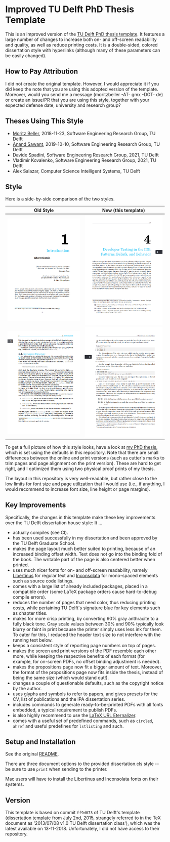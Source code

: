 # Improved TU Delft PhD Thesis Template

This is an improved version of the [TU Delft PhD thesis
template](https://www.tudelft.nl/en/tu-delft-corporate-design/downloads/). It
features a large number of changes to increase both on- and off-screen
readability and quality, as well as reduce printing costs. It is a
double-sided, colored dissertation style with hyperlinks (although many of
these parameters can be easily changed).

## How to Pay Attribution

I did not create the original template. However, I would appreciate it
if you did keep the note that you are using this adopted version of
the template. Moreover, would you send me a message (moritzbeller -AT-
gmx -DOT- de) or create an issue/PR that you are using this style,
together with your expected defense date, university and research
group?

## Theses Using This Style
* [Moritz Beller](https://repository.tudelft.nl/islandora/object/uuid:b2946104-2092-42bb-a1ee-3b085d110466/datastream/OBJ/download), 2018-11-23, Software Engineering Research Group, TU Delft
* [Anand Sawant](https://doi.org/10.4233/uuid:3d7bc400-2447-4a88-8768-3025d7b54b7f), 2019-10-10, Software Engineering Research Group, TU Delft
* Davide Spadini, Software Engineering Research Group, 2021, TU Delft
* Vladimir Kovalenko, Software Engineering Research Group, 2021, TU Delft
* Alex Salazar, Computer Science Intelligent Systems, TU Delft 

## Style

Here is a side-by-side comparison of the two styles.

| Old Style       |  New (this template) |
:----------------:|:---------------------:
![](readme-pics/prev_chapter.png) | ![](readme-pics/new_chapter.png)
![](readme-pics/prev_page.png) | ![](readme-pics/new_page.png)


To get a full picture of how this style looks, have a look at [my PhD
thesis](https://repository.tudelft.nl/islandora/object/uuid:b2946104-2092-42bb-a1ee-3b085d110466?collection=research),
which is set using the defaults in this repository. Note that there
are small differences between the online and print versions (such as
cutter's marks to trim pages and page alignment on the print
version). These are hard to get right, and I optimized them using two
physical proof prints of my thesis.

The layout in this repository is very well-readable, but rather close
to the low limits for font size and page utilization that I would use
(i.e., if anything, I would recommend to increase font size, line
height or page margins).

## Key Improvements

Specifically, the changes in this template make these key improvements
over the TU Delft dissertation house style: It ...

- actually compiles (see CI).
- has been used successfully in my dissertation and been approved by the TU Delft Graduate School.
- makes the page layout much better suited to printing, because of an increased binding offset width. Text does not go into the binding fold of the book. The writable part of the page is also centered better when printed.
- uses much nicer fonts for on- and off-screen readability, namely [Libertinus](https://github.com/libertinus-fonts/libertinus) for regular text and [Inconsolata](https://fonts.google.com/specimen/Inconsolata) for mono-spaced elements such as source code listings.
- comes with a large list of already included packages, placed in a compatible order (some LaTeX package orders cause hard-to-debug compile errors).
- reduces the number of pages that need color, thus reducing printing costs, while pertaining TU Delft's signature blue for key elements such as chapter titles.
- makes for more crisp printing, by converting 90% gray anthracite to a fully black tone. Gray scale values between 30% and 90% typically look blurry or faint in print because the printer simply uses less ink for them. To cater for this, I reduced the header text size to not interfere with the running text below.
- keeps a consistent style of reporting page numbers on top of pages.
- makes the screen and print versions of the PDF resemble each other more, while keeping the respective benefits of each format (for example, for on-screen PDFs, no offset binding adjustment is needed).
- makes the propositions page now fit a bigger amount of text. Moreover, the format of the propositions page now fits inside the thesis, instead of being the same size (which would stand out!).
- changes a couple of questionable defaults, such as the copyright notice by the author.
- uses glyphs and symbols to refer to papers, and gives presets for the CV, list of publications and the IPA dissertation series.
- includes commands to generate ready-to-be-printed PDFs with all fonts embedded, a typical requirement to publish PDFs.
- is also highly recommend to use the [LaTeX URL Eternalizer](https://github.com/Inventitech/url-eternalizer).
- comes with a useful set of predefined commands, such as `circled`, `ahref` and useful predefines for `lstlisting` and such. 

## Setup and Installation

See the original [README](README.txt).

There are three document options to the provided dissertation.cls style -- be sure to use `print` when sending to the printer.

Mac users will have to install the Libertinus and Inconsolata fonts on their systems.

## Version

This template is based on commit `ff9d073` of TU Delft's template
(dissertation template from July 2nd, 2015, strangely referred to in
the TeX document as '2013/07/08 v1.0 TU Delft dissertation class'),
which was the latest available on 13-11-2018. Unfortunately, I did not
have access to their repository.
